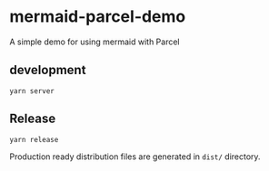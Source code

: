 # mermaid-parcel-demo

A simple demo for using mermaid with Parcel


## development

```
yarn server
```


## Release

```
yarn release
```

Production ready distribution files are generated in `dist/` directory.
